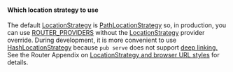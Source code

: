 <div class="alert alert-warning" markdown="1">
  <h4>Which location strategy to use</h4>

  The default [LocationStrategy][] is [PathLocationStrategy][] so, in
  production, you can use [ROUTER_PROVIDERS][] without the [LocationStrategy][]
  provider override.
  During development, it is more convenient to use [HashLocationStrategy][]
  because `pub serve` does not support [deep linking.][deep linking]
  See the Router Appendix on [LocationStrategy and browser URL styles][appendix]
  for details.
</div>

[appendix]: /angular/guide/router/appendices#browser-url-styles
[deep linking]: https://en.wikipedia.org/wiki/Deep_linking
[HashLocationStrategy]: /api/angular_router/angular_router/HashLocationStrategy-class
[LocationStrategy]: /api/angular_router/angular_router/LocationStrategy-class
[PathLocationStrategy]: /api/angular_router/angular_router/PathLocationStrategy-class
[ROUTER_PROVIDERS]: /api/angular_router/angular_router/ROUTER_PROVIDERS-constant
